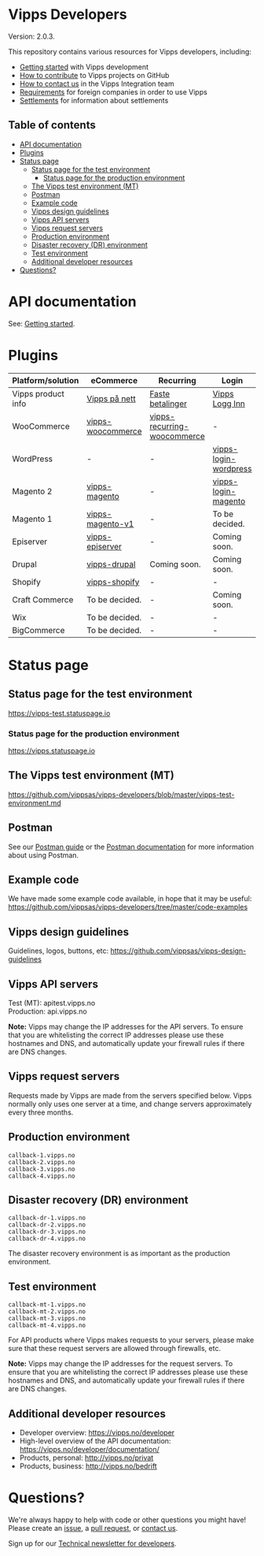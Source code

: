 # Vipps Developers

Version: 2.0.3.

This repository contains various resources for Vipps developers, including:

* [Getting started](vipps-getting-started.md) with Vipps development
* [How to contribute](contribute.md) to Vipps projects on GitHub
* [How to contact us](contact.md) in the Vipps Integration team
* [Requirements](requirements.md) for foreign companies in order to use Vipps
* [Settlements](https://github.com/vippsas/vipps-developers/tree/master/settlements) for information about settlements

## Table of contents

- [API documentation](#api-documentation)
- [Plugins](#plugins)
- [Status page](#status-page)
  - [Status page for the test environment](#status-page-for-the-test-environment)
    - [Status page for the production environment](#status-page-for-the-production-environment)
  - [The Vipps test environment (MT)](#the-vipps-test-environment-mt)
  - [Postman](#postman)
  - [Example code](#example-code)
  - [Vipps design guidelines](#vipps-design-guidelines)
  - [Vipps API servers](#vipps-api-servers)
  - [Vipps request servers](#vipps-request-servers)
  - [Production environment](#production-environment)
  - [Disaster recovery (DR) environment](#disaster-recovery-dr-environment)
  - [Test environment](#test-environment)
  - [Additional developer resources](#additional-developer-resources)
- [Questions?](#questions)

# API documentation

See: [Getting started](vipps-getting-started.md).

# Plugins

Platform/solution | eCommerce | Recurring  | Login
----------------- | --------- | ---------- | -----
Vipps product info | [Vipps på nett](https://www.vipps.no/produkter-og-tjenester/bedrift/ta-betalt-paa-nett/ta-betalt-paa-nett/) | [Faste betalinger](https://vipps.no/produkter-og-tjenester/bedrift/faste-betalinger/faste-betalinger/) | [Vipps Logg Inn](https://www.vipps.no/produkter-og-tjenester/bedrift/logg-inn-med-vipps/logg-inn-med-vipps/)
WooCommerce | [vipps-woocommerce](https://github.com/vippsas/vipps-woocommerce) | [vipps-recurring-woocommerce](https://github.com/vippsas/vipps-recurring-woocommerce) | - |
WordPress | - | - | [vipps-login-wordpress](https://github.com/vippsas/vipps-login-wordpress)
Magento 2 | [vipps-magento](https://github.com/vippsas/vipps-magento) | - | [vipps-login-magento](https://github.com/vippsas/vipps-login-magento)
Magento 1 | [vipps-magento-v1](https://github.com/vippsas/vipps-magento-v1) | - | To be decided. 
Episerver | [vipps-episerver](https://github.com/vippsas/vipps-episerver) | - | Coming soon.
Drupal | [vipps-drupal](https://github.com/vippsas/vipps-drupal) | Coming soon. | Coming soon. 
Shopify | [vipps-shopify](https://github.com/vippsas/vipps-shopify) | - | - |
Craft Commerce | To be decided. | - | Coming soon.
Wix | To be decided. | - | - 
BigCommerce | To be decided. | - | - 

# Status page

## Status page for the test environment

https://vipps-test.statuspage.io

### Status page for the production environment

https://vipps.statuspage.io

## The Vipps test environment (MT)

https://github.com/vippsas/vipps-developers/blob/master/vipps-test-environment.md

## Postman

See our [Postman guide](https://github.com/vippsas/vipps-developers/blob/master/postman-guide.md) or the
 [Postman documentation](https://www.getpostman.com/docs/) for more information about using Postman.

## Example code

We have made some example code available, in hope that it may be useful:
https://github.com/vippsas/vipps-developers/tree/master/code-examples

## Vipps design guidelines

Guidelines, logos, buttons, etc: https://github.com/vippsas/vipps-design-guidelines

## Vipps API servers

Test (MT): apitest.vipps.no<br/>
Production: api.vipps.no

**Note:** Vipps may change the IP addresses for the API servers. To ensure
that you are whitelisting the correct IP addresses please use these hostnames
and DNS, and automatically update your firewall rules if there are DNS changes.

## Vipps request servers

Requests made by Vipps are made from the servers specified below.
Vipps normally only uses one server at a time, and change servers approximately every three months.

## Production environment
```
callback-1.vipps.no
callback-2.vipps.no
callback-3.vipps.no
callback-4.vipps.no
```


## Disaster recovery (DR) environment

```
callback-dr-1.vipps.no
callback-dr-2.vipps.no
callback-dr-3.vipps.no
callback-dr-4.vipps.no
```

The disaster recovery environment is as important as the production environment.

## Test environment

```
callback-mt-1.vipps.no
callback-mt-2.vipps.no
callback-mt-3.vipps.no
callback-mt-4.vipps.no
```

For API products where Vipps makes requests to your servers, please make sure that these request servers are allowed through firewalls, etc.

**Note:** Vipps may change the IP addresses for the request servers. To ensure that you are whitelisting the correct IP addresses please use these hostnames and DNS, and automatically update your firewall rules if there are DNS changes.

## Additional developer resources

* Developer overview: https://vipps.no/developer
* High-level overview of the API documentation: https://vipps.no/developer/documentation/
* Products, personal: http://vipps.no/privat
* Products, business: http://vipps.no/bedrift

# Questions?

We're always happy to help with code or other questions you might have!
Please create an [issue](https://github.com/vippsas/vipps-developers/issues),
a [pull request](https://github.com/vippsas/vipps-developers/pulls),
or [contact us](https://github.com/vippsas/vipps-developers/blob/master/contact.md).

Sign up for our [Technical newsletter for developers](https://github.com/vippsas/vipps-developers/tree/master/newsletters).
